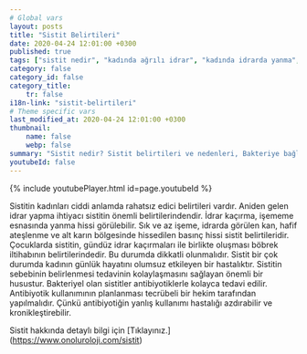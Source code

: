 ```yaml
---
# Global vars
layout: posts
title: "Sistit Belirtileri"
date: 2020-04-24 12:01:00 +0300
published: true
tags: ["sistit nedir", "kadında ağrılı idrar", "kadında idrarda yanma", "sistit belirti", "sistit nedeni", "bakteriyel sistit", "bakteriye bağlı olmayan sistit", "sistit teşhis", "sistit tedavi", "sistit çözüm", "İnterstisyel Sistit Teşhis", "İnterstisyel Sistit Tedavi", "İnterstisyel Sistit" , "sistit", "sistit ilaç", "mesane iltihabı", "kronik sistit", "mesane iltihabı tedavi", "mesane iltihabı çözüm" ]
category: false
category_id: false
category_title:
    tr: false
i18n-link: "sistit-belirtileri"
# Theme specific vars
last_modified_at: 2020-04-24 12:01:00 +0300
thumbnail:
    name: false
    webp: false
summary: "Sistit nedir? Sistit belirtileri ve nedenleri, Bakteriye bağlı olan sistit, Bakteriye bağlı olmayan sistit, Sistit teşhisi ve tedavisi, İnterstisyel Sistitin Teşhis ve Tedavisi."
youtubeId: false
---
```

{% include youtubePlayer.html id=page.youtubeId %}




Sistitin kadınları ciddi anlamda rahatsız edici belirtileri vardır. Aniden gelen idrar yapma ihtiyacı sistitin önemli belirtilerindendir. İdrar kaçırma, işememe esnasında yanma hissi görülebilir. Sık ve az işeme, idrarda görülen kan, hafif ateşlenme ve alt karın bölgesinde hissedilen basınç hissi sistit belirtileridir. Çocuklarda sistitin, gündüz idrar kaçırmaları ile birlikte oluşması böbrek iltihabının belirtilerindedir. Bu durumda dikkatli olunmalıdır. Sistit bir çok durumda kadının günlük hayatını olumsuz etkileyen bir hastalıktır. Sistitin sebebinin belirlenmesi tedavinin kolaylaşmasını sağlayan önemli bir husustur. Bakteriyel olan sistitler antibiyotiklerle kolayca tedavi edilir. Antibiyotik kullanımının planlanması tecrübeli bir hekim tarafından yapılmalıdır. Çünkü antibiyotiğin yanlış kullanımı hastalığı azdırabilir ve kronikleştirebilir.


Sistit hakkında detaylı bilgi için [Tıklayınız.] (https://www.onoluroloji.com/sistit)
